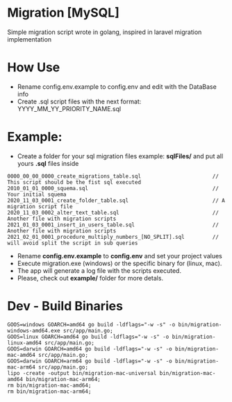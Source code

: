 # Migration [MySQL]
Simple migration script wrote in golang, inspired in laravel migration implementation

# How Use
* Rename config.env.example to config.env and edit with the DataBase info
* Create .sql script files with the next format: YYYY_MM_YY_PRIORITY_NAME.sql

# Example: 
* Create a folder for your sql migration files example: **sqlFiles/** and put all yours **.sql** files inside
```
0000_00_00_0000_create_migrations_table.sql                       // This script should be the fist sql executed
2010_01_01_0000_squema.sql                                        // Your initial squema
2020_11_03_0001_create_folder_table.sql                           // A migration script file
2020_11_03_0002_alter_text_table.sql                              // Another file with migration scripts
2021_01_03_0001_insert_in_users_table.sql                         // Another file with migration scripts
2021_02_01_0001_procedure_multiply_numbers_[NO_SPLIT].sql         // will avoid split the script in sub queries
```

* Rename **config.env.example** to **config.env** and set your project values
* Execute migration.exe (windows) or the specific binary for (linux, mac).
* The app will generate a log file with the scripts executed.
* Please, check out **example/** folder for more detals.

# Dev - Build Binaries
```
GOOS=windows GOARCH=amd64 go build -ldflags="-w -s" -o bin/migration-windows-amd64.exe src/app/main.go;
GOOS=linux GOARCH=amd64 go build -ldflags="-w -s" -o bin/migration-linux-amd64 src/app/main.go;
GOOS=darwin GOARCH=amd64 go build -ldflags="-w -s" -o bin/migration-mac-amd64 src/app/main.go;
GOOS=darwin GOARCH=arm64 go build -ldflags="-w -s" -o bin/migration-mac-arm64 src/app/main.go;
lipo -create -output bin/migration-mac-universal bin/migration-mac-amd64 bin/migration-mac-arm64;
rm bin/migration-mac-amd64; 
rm bin/migration-mac-arm64;
```


